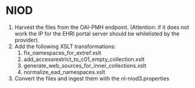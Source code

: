 # NIOD

1. Harvest the files from the OAI-PMH endpoint. (Attention: if it does not work the IP for the EHRI portal server should be whilelisted by the provider).
2. Add the following XSLT transformations:
    1. fix_namespaces_for_extref.xslt
    2. add_accessrestrict_to_c01_empty_collection.xslt
    3. generate_web_sources_for_inner_collections.xslt
    4. normalize_ead_namespaces.xslt
3. Convert the files and ingest them with the nl-niod3.properties